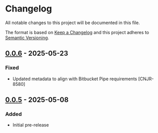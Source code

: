 # Changelog
All notable changes to this project will be documented in this file.

The format is based on [Keep a Changelog](http://keepachangelog.com/en/1.0.0/)
and this project adheres to [Semantic Versioning](http://semver.org/spec/v2.0.0.html).

## [0.0.6] - 2025-05-23

### Fixed

- Updated metadata to align with Bitbucket Pipe requirements [CNJR-8580]


## [0.0.5] - 2025-05-08

### Added
- Initial pre-release


[0.0.6]: https://github.com/cyberark/conjur-bitbucket-pipe/compare/v0.0.5...v0.0.6
[0.0.5]: https://github.com/cyberark/conjur-bitbucket-pipe/releases/tag/v0.0.5
